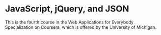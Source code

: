 # JavaScript, jQuery, and JSON

This is the fourth course in the Web Applications for Everybody Specialization on Coursera, which is offered by the University of Michigan.
